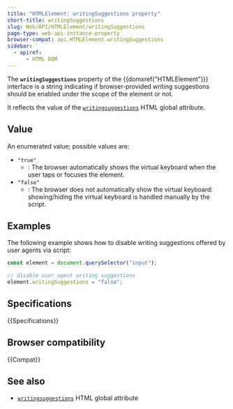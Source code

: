 ```yaml
---
title: "HTMLElement: writingSuggestions property"
short-title: writingSuggestions
slug: Web/API/HTMLElement/writingSuggestions
page-type: web-api-instance-property
browser-compat: api.HTMLElement.writingSuggestions
sidebar:
  - apiref:
      - HTML DOM
---
```


The **`writingSuggestions`** property of the {{domxref("HTMLElement")}} interface is a string indicating if browser-provided writing suggestions should be enabled under the scope of the element or not.

It reflects the value of the [`writingsuggestions`](/en-US/docs/Web/HTML/Reference/Global_attributes/writingsuggestions) HTML global attribute.

## Value

An enumerated value; possible values are:

- `"true"`
  - : The browser automatically shows the virtual keyboard when the user taps or focuses the element.
- `"false"`
  - : The browser does not automatically show the virtual keyboard: showing/hiding the virtual keyboard is handled manually by the script.

## Examples

The following example shows how to disable writing suggestions offered by user agents via script:

```js
const element = document.querySelector("input");

// disable user agent writing suggestions
element.writingSuggestions = "false";
```

## Specifications

{{Specifications}}

## Browser compatibility

{{Compat}}

## See also

- [`writingsuggestions`](/en-US/docs/Web/HTML/Reference/Global_attributes/writingsuggestions) HTML global attribute
